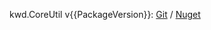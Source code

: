 kwd.CoreUtil v{{PackageVersion}}: [Git](https://github.com/Dkowald/kwd.CoreUtil) / [Nuget](https://www.nuget.org/packages/kwd.CoreUtil)
